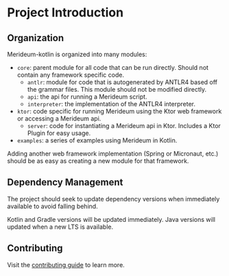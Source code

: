 # Project Introduction

## Organization

Merideum-kotlin is organized into many modules:

* `core`: parent module for all code that can be run directly. Should not contain any framework specific code.
    * `antlr`: module for code that is autogenerated by ANTLR4 based off the grammar files. This module should not be
      modified directly.
    * `api`: the api for running a Merideum script.
    * `interpreter`: the implementation of the ANTLR4 interpreter.
* `ktor`: code specific for running Merideum using the Ktor web framework or accessing a Merideum api.
    * `server`: code for instantiating a Merideum api in Ktor. Includes a Ktor Plugin for easy usage.
* `examples`: a series of examples using Merideum in Kotlin.

Adding another web framework implementation (Spring or Micronaut, etc.) should be as easy as creating a new module for
that framework.

## Dependency Management

The project should seek to update dependency versions when immediately available to avoid falling behind.

Kotlin and Gradle versions will be updated immediately. Java versions will updated when a new LTS is available.

## Contributing

Visit the [contributing guide](/CONTRIBUTING.md) to learn more.
